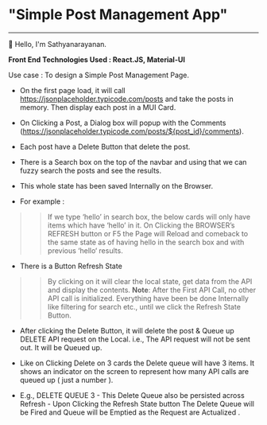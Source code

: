 # "Simple Post Management App"

----------

👋 Hello, I'm Sathyanarayanan.

**Front End Technologies Used : React.JS, Material-UI** 
 
Use case : To design a Simple Post Management Page.
 
* On the first page load, it will call https://jsonplaceholder.typicode.com/posts and take the posts in memory. Then display each post in a MUI Card.
* On Clicking a Post, a Dialog box will popup with the Comments (https://jsonplaceholder.typicode.com/posts/${post_id}/comments).
* Each post have a Delete Button that delete the post.
* There is a Search box on the top of the navbar and using that we can fuzzy search the posts and see the results.
* This whole state has been saved Internally on the Browser.

* For example :
>> If we type ‘hello’ in search box, the below cards will only have items which have ‘hello’ in it.
>> On Clicking the BROWSER’s REFRESH button or F5 the Page will Reload and comeback to the same state as of having hello in the search box and with previous ‘hello‘ results.
 
* There is a Button Refresh State
>> By clicking on it will clear the local state, get data from the API and display the contents.
**Note**:  After the First API Call, no other API call is initialized. Everything have been be done Internally like filtering for search etc., until we click the Refresh State Button.
 
* After clicking the Delete Button, it will delete the post & Queue up DELETE API request on the Local. i.e., The API request will not be sent out. It will be Queued up.

* Like on Clicking Delete on 3 cards the Delete queue will have 3 items. It shows an indicator on the screen to represent how many API calls are queued up ( just a number ).

* E.g., DELETE QUEUE 3 - This Delete Queue also be persisted across Refresh - Upon Clicking the Refresh State button The Delete Queue will be Fired and Queue will be Emptied as the Request are Actualized .